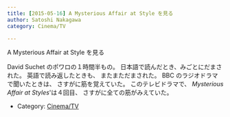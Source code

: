 ```yaml
---
title: [2015-05-16] A Mysterious Affair at Style を見る
author: Satoshi Nakagawa
category: Cinema/TV

---
```


A Mysterious Affair at Style を見る

 David Suchet のポワロの１時間半もの。
日本語で読んだとき、みごとにだまされた。
英語で読み返したときも、
またまただまされた。
BBC のラジオドラマで聞いたときは、
さすがに筋を覚えていた。
このテレビドラマで、
_Mysterious Affair at Styles_'は４回目、
さすがに全ての筋がみえていた。

- Category: [Cinema/TV](https://merapano.github.io/categories.html#Cinema/TV)

